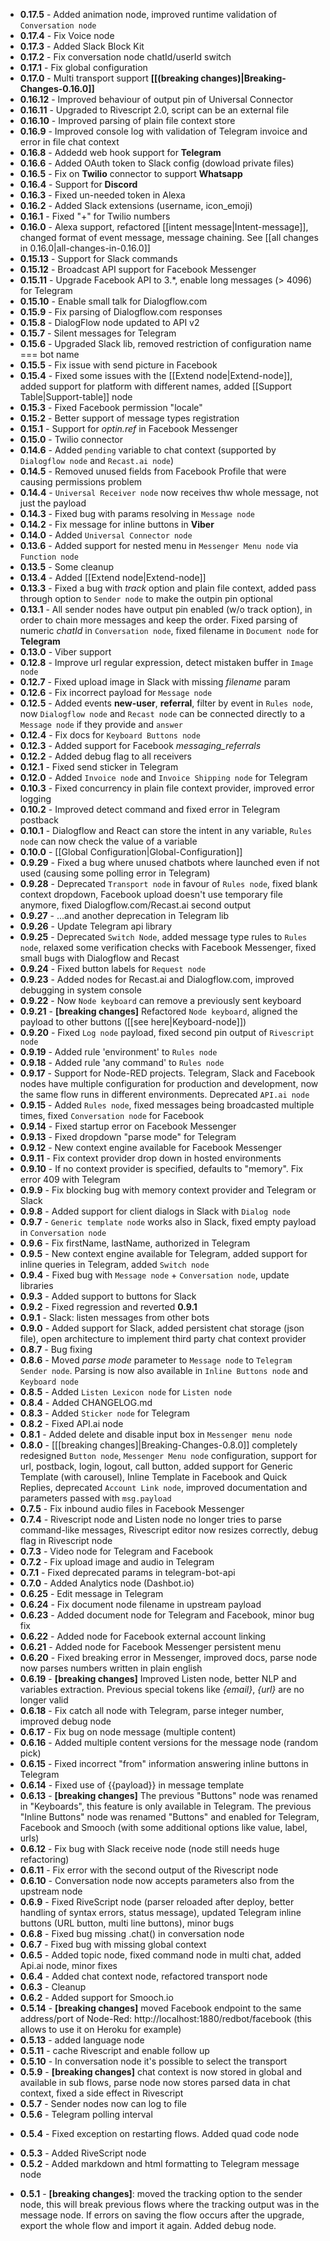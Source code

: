 * **0.17.5** - Added animation node, improved runtime validation of `Conversation node`
* **0.17.4** - Fix Voice node
* **0.17.3** - Added Slack Block Kit
* **0.17.2** - Fix conversation node chatId/userId switch 
* **0.17.1** - Fix global configuration 
* **0.17.0** - Multi transport support **[[(breaking changes)|Breaking-Changes-0.16.0]]** 
* **0.16.12** - Improved behaviour of output pin of Universal Connector 
* **0.16.11** - Upgraded to Rivescript 2.0, script can be an external file 
* **0.16.10** - Improved parsing of plain file context store 
* **0.16.9** - Improved console log with validation of Telegram invoice and error in file chat context 
* **0.16.8** - Addedd web hook support for **Telegram**
* **0.16.6** - Added OAuth token to Slack config (dowload private files) 
* **0.16.5** - Fix on **Twilio** connector to support **Whatsapp**
* **0.16.4** - Support for **Discord**
* **0.16.3** - Fixed un-needed token in Alexa 
* **0.16.2** - Added Slack extensions (username, icon_emoji) 
* **0.16.1** - Fixed "+" for Twilio numbers
* **0.16.0** - Alexa support, refactored [[intent message|Intent-message]], changed format of event message, message chaining. See [[all changes in 0.16.0|all-changes-in-0.16.0]]
* **0.15.13** - Support for Slack commands 
* **0.15.12** - Broadcast API support for Facebook Messenger 
* **0.15.11** - Upgrade Facebook API to 3.*, enable long messages (> 4096) for Telegram
* **0.15.10** - Enable small talk for Dialogflow.com
* **0.15.9** - Fix parsing of Dialogflow.com responses 
* **0.15.8** - DialogFlow node updated to API v2 
* **0.15.7** - Silent messages for Telegram
* **0.15.6** - Upgraded Slack lib, removed restriction of configuration name === bot name 
* **0.15.5** - Fix issue with send picture in Facebook
* **0.15.4** - Fixed some issues with the [[Extend node|Extend-node]], added support for platform with different names, added [[Support Table|Support-table]] node
* **0.15.3** - Fixed Facebook permission "locale"
* **0.15.2** - Better support of message types registration
* **0.15.1** - Support for _optin.ref_ in Facebook Messenger
* **0.15.0** - Twilio connector 
* **0.14.6** - Added `pending` variable to chat context (supported by `Dialogflow node` and `Recast.ai node`) 
* **0.14.5** - Removed unused fields from Facebook Profile that were causing permissions problem
* **0.14.4** - `Universal Receiver node` now receives thw whole message, not just the payload 
* **0.14.3** - Fixed bug with params resolving in `Message node`  
* **0.14.2** - Fix message for inline buttons in **Viber** 
* **0.14.0** - Added `Universal Connector node`
* **0.13.6** - Added support for nested menu in `Messenger Menu node` via `Function node`
* **0.13.5** - Some cleanup 
* **0.13.4** - Added [[Extend node|Extend-node]]
* **0.13.3** - Fixed a bug with _track_ option and plain file context, added pass through option to `Sender node` to make the outpin pin optional 
* **0.13.1** - All sender nodes have output pin enabled (w/o track option), in order to chain more messages and keep the order. Fixed parsing of numeric _chatId_ in `Conversation node`, fixed filename in `Document node` for **Telegram** 
* **0.13.0** - Viber support
* **0.12.8** - Improve url regular expression, detect mistaken buffer in `Image node` 
* **0.12.7** - Fixed upload image in Slack with missing _filename_ param
* **0.12.6** - Fix incorrect payload for `Message node`
* **0.12.5** - Added events **new-user**, **referral**, filter by event in `Rules node`, now `Dialogflow node` and `Recast node` can be connected directly to a `Message node` if they provide and `answer`
* **0.12.4** - Fix docs for `Keyboard Buttons node`
* **0.12.3** - Added support for Facebook _messaging_referrals_
* **0.12.2** - Added debug flag to all receivers
* **0.12.1** - Fixed send sticker in Telegram
* **0.12.0** - Added `Invoice node` and `Invoice Shipping node` for Telegram 
* **0.10.3** - Fixed concurrency in plain file context provider, improved error logging 
* **0.10.2** - Improved detect command and fixed error in Telegram postback
* **0.10.1** - Dialogflow and React can store the intent in any variable, `Rules node` can now check the value of a variable 
* **0.10.0** - [[Global Configuration|Global-Configuration]]
* **0.9.29** - Fixed a bug where unused chatbots where launched even if not used (causing some polling error in Telegram)
* **0.9.28** - Deprecated `Transport node` in favour of `Rules node`, fixed blank context dropdown, Facebook upload doesn't use temporary file anymore, fixed Dialogflow.com/Recast.ai second output
* **0.9.27** - ...and another deprecation in Telegram lib
* **0.9.26** - Update Telegram api library
* **0.9.25** - Deprecated `Switch Node`, added message type rules to `Rules node`, relaxed some verification checks with Facebook Messenger, fixed small bugs with Dialogflow and Recast  
* **0.9.24** - Fixed button labels for `Request node`
* **0.9.23** - Added nodes for Recast.ai and Dialogflow.com, improved debugging in system console
* **0.9.22** - Now `Node keyboard` can remove a previously sent keyboard
* **0.9.21** - **[breaking changes]** Refactored `Node keyboard`, aligned the payload to other buttons ([[see here|Keyboard-node]])
* **0.9.20** - Fixed `Log node` payload, fixed second pin output of `Rivescript node`
* **0.9.19** - Added rule 'environment' to `Rules node`
* **0.9.18** - Added rule 'any command' to `Rules node`
* **0.9.17** - Support for Node-RED projects. Telegram, Slack and Facebook nodes have multiple configuration for production and development, now the same flow runs in different environments. Deprecated `API.ai node`
* **0.9.15** - Added `Rules node`, fixed messages being broadcasted multiple times, fixed `Conversation node` for Facebook
* **0.9.14** - Fixed startup error on Facebook Messenger 
* **0.9.13** - Fixed dropdown "parse mode" for Telegram
* **0.9.12** - New context engine available for Facebook Messenger 
* **0.9.11** - Fix context provider drop down in hosted environments 
* **0.9.10** - If no context provider is specified, defaults to "memory". Fix error 409 with Telegram
* **0.9.9** - Fix blocking bug with memory context provider and Telegram or Slack
* **0.9.8** - Added support for client dialogs in Slack with `Dialog node`
* **0.9.7** - `Generic template node` works also in Slack, fixed empty payload in `Conversation node`
* **0.9.6** - Fix firstName, lastName, authorized in Telegram
* **0.9.5** - New context engine available for Telegram, added support for inline queries in Telegram, added `Switch node`
* **0.9.4** - Fixed bug with `Message node` + `Conversation node`, update libraries 
* **0.9.3** - Added support to buttons for Slack 
* **0.9.2** - Fixed regression and reverted **0.9.1** 
* **0.9.1** - Slack: listen messages from other bots 
* **0.9.0** - Added support for Slack, added persistent chat storage (json file), open architecture to implement third party chat context provider 
* **0.8.7** - Bug fixing
* **0.8.6** - Moved *parse mode* parameter to `Message node` to `Telegram Sender node`. Parsing is now also available in `Inline Buttons node` and `Keyboard node`
* **0.8.5** - Added `Listen Lexicon node` for `Listen node`
* **0.8.4** - Added CHANGELOG.md
* **0.8.3** - Added `Sticker node` for Telegram
* **0.8.2** - Fixed API.ai node
* **0.8.1** - Added delete and disable input box in `Messenger menu node`
* **0.8.0** - [[[breaking changes]|Breaking-Changes-0.8.0]] completely redesigned `Button node`, `Messenger Menu node` configuration, support for url, postback, login, logout, call button, added support for Generic Template (with carousel), Inline Template in Facebook and Quick Replies, deprecated `Account Link node`, improved documentation and parameters passed with `msg.payload`
* **0.7.5** - Fix inbound audio files in Facebook Messenger
* **0.7.4** - Rivescript node and Listen node no longer tries to parse command-like messages, Rivescript editor now resizes correctly, debug flag in Rivescript node
* **0.7.3** - Video node for Telegram and Facebook
* **0.7.2** - Fix upload image and audio in Telegram
* **0.7.1** - Fixed deprecated params in telegram-bot-api
* **0.7.0** - Added Analytics node (Dashbot.io)
* **0.6.25** - Edit message in Telegram
* **0.6.24** - Fix document node filename in upstream payload
* **0.6.23** - Added document node for Telegram and Facebook, minor bug fix 
* **0.6.22** - Added node for Facebook external account linking
* **0.6.21** - Added node for Facebook Messenger persistent menu
* **0.6.20** - Fixed breaking error in Messenger, improved docs, parse node now parses numbers written in plain english
* **0.6.19** - **[breaking changes]** Improved Listen node, better NLP and variables extraction. Previous special tokens like *{email}*, *{url}* are no longer valid
* **0.6.18** - Fix catch all node with Telegram, parse integer number, improved debug node
* **0.6.17** - Fix bug on node message (multiple content)
* **0.6.16** - Added multiple content versions for the message node (random pick)
* **0.6.15** - Fixed incorrect "from" information answering inline buttons in Telegram
* **0.6.14** - Fixed use of {{payload}} in message template
* **0.6.13** - **[breaking changes]** The previous "Buttons" node was renamed in "Keyboards", this feature is only available in Telegram. The previous "Inline Buttons" node was renamed "Buttons" and enabled for Telegram, Facebook and Smooch (with some additional options like value, label, urls)
* **0.6.12** - Fix bug with Slack receive node (node still needs huge refactoring)
* **0.6.11** - Fix error with the second output of the Rivescript node
* **0.6.10** - Conversation node now accepts parameters also from the upstream node
* **0.6.9** - Fixed RiveScript node (parser reloaded after deploy, better handling of syntax errors, status message), updated Telegram inline buttons (URL button, multi line buttons), minor bugs
* **0.6.8** - Fixed bug missing .chat() in conversation node
* **0.6.7** -  Fixed bug with missing global context
* **0.6.5** - Added topic node, fixed command node in multi chat, added Api.ai node, minor fixes
* **0.6.4** - Added chat context node, refactored transport node
* **0.6.3** - Cleanup
* **0.6.2** - Added support for Smooch.io
* **0.5.14** - **[breaking changes]** moved Facebook endpoint to the same address/port of Node-Red: http://localhost:1880/redbot/facebook (this allows to use it on Heroku for example)
* **0.5.13** - added language node
* **0.5.11** - cache Rivescript and enable follow up
* **0.5.10** - In conversation node it's possible to select the transport
* **0.5.9** - **[breaking changes]** chat context is now stored in global and available in sub flows, parse node now stores parsed data in chat context, fixed a side effect in Rivescript
* **0.5.7** - Sender nodes now can log to file
* **0.5.6** - Telegram polling interval
- **0.5.4** - Fixed exception on restarting flows. Added quad code node
* **0.5.3** - Added RiveScript node
* **0.5.2** - Added markdown and html formatting to Telegram message node
- **0.5.1** - **[breaking changes]**: moved the tracking option to the sender node, this will break previous flows where the tracking output was in the message node. If errors on saving the flow occurs after the upgrade, export the whole flow and import it again. Added debug node.